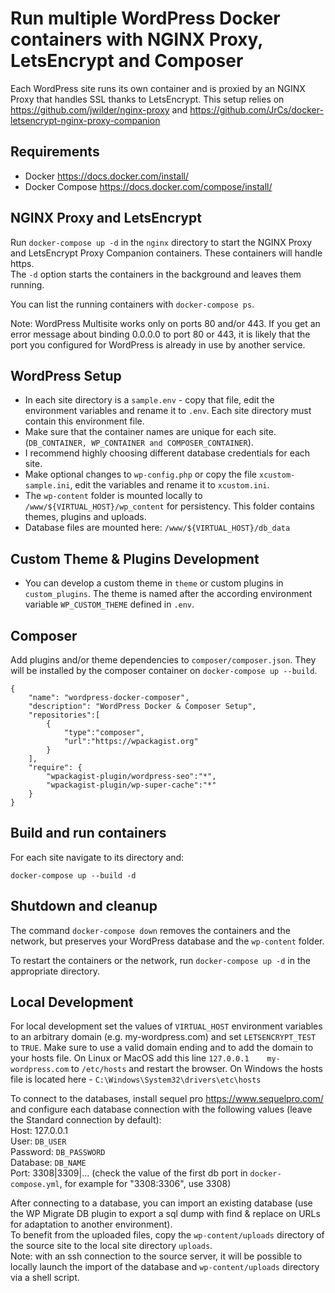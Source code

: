 # Run multiple WordPress Docker containers with NGINX Proxy, LetsEncrypt and Composer

Each WordPress site runs its own container and is proxied by an NGINX Proxy that handles SSL thanks to LetsEncrypt.
This setup relies on https://github.com/jwilder/nginx-proxy and https://github.com/JrCs/docker-letsencrypt-nginx-proxy-companion

## Requirements

* Docker https://docs.docker.com/install/
* Docker Compose https://docs.docker.com/compose/install/

## NGINX Proxy and LetsEncrypt

Run `docker-compose up -d` in the `nginx` directory to start the NGINX Proxy and LetsEncrypt Proxy
Companion containers. These containers will handle https.  
The `-d` option starts the containers in the background and leaves them running.

You can list the running containers with ``docker-compose ps``.

Note: WordPress Multisite works only on ports 80 and/or 443. If you get an error message about binding 0.0.0.0 to port 80 or 443, it is likely that the port you configured for WordPress is already in use by another service.

## WordPress Setup

* In each site directory is a `sample.env` - copy that file, edit the environment variables and
rename it to `.env`. Each site directory must contain this environment file.
* Make sure that the container names are unique for each site. (`DB_CONTAINER, WP_CONTAINER and COMPOSER_CONTAINER`). 
* I recommend highly choosing different database credentials for each site.
* Make optional changes to `wp-config.php` or copy the file `xcustom-sample.ini`, edit the variables and
rename it to `xcustom.ini`. 
* The `wp-content` folder is mounted locally to `/www/${VIRTUAL_HOST}/wp_content` for
persistency. This folder contains themes, plugins and uploads.
* Database files are mounted here: `/www/${VIRTUAL_HOST}/db_data`

## Custom Theme & Plugins Development
* You can develop a custom theme in `theme` or custom plugins in
`custom_plugins`. The theme is named after the according environment variable `WP_CUSTOM_THEME` defined in `.env`.

## Composer

Add plugins and/or theme dependencies to `composer/composer.json`.
They will be installed by the composer container on `docker-compose up --build`.

``` arbitrary
{
    "name": "wordpress-docker-composer",
    "description": "WordPress Docker & Composer Setup",
    "repositories":[
        {
            "type":"composer",
            "url":"https://wpackagist.org"
        }
    ],
    "require": {
        "wpackagist-plugin/wordpress-seo":"*",
        "wpackagist-plugin/wp-super-cache":"*"
    }
}
```

## Build and run containers

For each site navigate to its directory and:

``docker-compose up --build -d``

## Shutdown and cleanup

The command ``docker-compose down`` removes the containers and the network, but preserves your WordPress database and the `wp-content` folder.

To restart the containers or the network, run ``docker-compose up -d`` in the appropriate directory.

## Local Development

For local development set the values of `VIRTUAL_HOST` environment variables to an arbitrary domain (e.g. my-wordpress.com) and set `LETSENCRYPT_TEST` to `TRUE`. Make sure to use a valid domain ending and to add the domain to your hosts file. On Linux or MacOS add this line `127.0.0.1    my-wordpress.com` to `/etc/hosts` and restart the browser. On Windows the hosts file is located here - `C:\Windows\System32\drivers\etc\hosts`

To connect to the databases, install sequel pro https://www.sequelpro.com/ and configure each database connection with the following values (leave the Standard connection by default):    
Host: 127.0.0.1  
User: `DB_USER`  
Password: `DB_PASSWORD`  
Database: `DB_NAME`  
Port: 3308|3309|... (check the value of the first db port in `docker-compose.yml`, for example for "3308:3306", use 3308)

After connecting to a database, you can import an existing database (use the WP Migrate DB plugin to export a sql dump with find & replace on URLs for adaptation to another environment).  
To benefit from the uploaded files, copy the `wp-content/uploads` directory of the source site to the local site directory `uploads`.  
Note: with an ssh connection to the source server, it will be possible to locally launch the import of the database and `wp-content/uploads` directory via a shell script.

